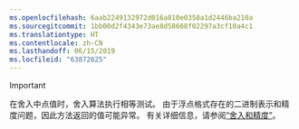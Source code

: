 ```yaml
---
ms.openlocfilehash: 6aab2249132972d016a810e0358a1d2446ba210a
ms.sourcegitcommit: 1bb00d2f4343e73ae8d58668f02297a3cf10a4c1
ms.translationtype: HT
ms.contentlocale: zh-CN
ms.lasthandoff: 06/15/2019
ms.locfileid: "63872625"
---
```


> [!IMPORTANT]
>  在舍入中点值时，舍入算法执行相等测试。 由于浮点格式存在的二进制表示和精度问题，因此方法返回的值可能异常。 有关详细信息，请参阅[“舍入和精度”](xref:System.Math.Round%2A#rounding-and-precision)。

